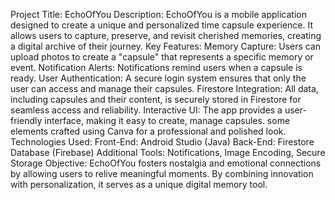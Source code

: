 Project Title: EchoOfYou
Description:
EchoOfYou is a mobile application designed to create a unique and personalized time capsule experience. It allows users to capture, preserve, and revisit cherished memories, creating a digital archive of their journey.
Key Features:
 Memory Capture:
 Users can upload photos to create a "capsule" that represents a specific   memory or event.
Notification Alerts:
Notifications remind users when a capsule is ready.
User Authentication:
A secure login system ensures that only the user can access and manage their capsules.
Firestore Integration:
All data, including capsules and their content, is securely stored in Firestore for seamless access and reliability.
Interactive UI:
The app provides a user-friendly interface, making it easy to create, manage capsules.
some elements crafted using Canva for a professional and polished look.
Technologies Used:
Front-End: Android Studio (Java)
Back-End: Firestore Database (Firebase)
Additional Tools: Notifications, Image Encoding, Secure Storage
Objective:
EchoOfYou fosters nostalgia and emotional connections by allowing users to relive meaningful moments. By combining innovation with personalization, it serves as a unique digital memory tool.
